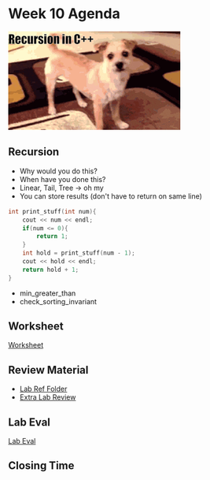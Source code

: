 # Week 10 Agenda
![Image](../.other/pictures/recurssion.gif)

## Recursion
- Why would you do this?
- When have you done this?
- Linear, Tail, Tree -> oh my
- You can store results (don't have to return on same line)
```cpp
int print_stuff(int num){
	cout << num << endl;
	if(num <= 0){
		return 1;
	}
	int hold = print_stuff(num - 1);
	cout << hold << endl;
	return hold + 1;
}
```

- min_greater_than
- check_sorting_invariant

## Worksheet
[Worksheet](https://drive.google.com/drive/u/1/folders/1FMvH6O1G0Ct8DzzxntBzqbyjnGtVbGNT)

## Review Material
- [Lab Ref Folder](https://docs.google.com/document/d/1n_sjFV9ToZwhcLdwjcmFBsD7F62wIYJ2AL2p7_5eofo/edit)
- [Extra Lab Review](https://drive.google.com/drive/u/1/folders/0BwMlZWZnhXI1dG45S0pVc1pRNTA)

## Lab Eval
[Lab Eval]()


## Closing Time
